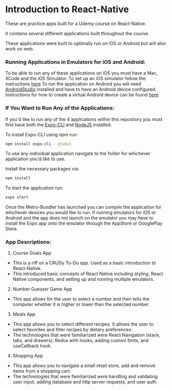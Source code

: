 # Introduction to React-Native

These are practice apps built for a Udemy course on React-Native.

It contains several different applications built throughout the course.

These applications were built to optimally run on iOS or Android but will also work on web.

### Running Applications in Emulators for iOS and Android:
To be able to run any of these applications on iOS you must have a Mac, XCode and the iOS Simulator.  To set up an iOS simulator follow the instructions [here](https://www.macinstruct.com/node/494)
To run the application on Android you will need [AndroidStudio](https://developer.android.com/studio) installed and have to have an Android device configured.  Instructions for how to create a virtual Android device can be found [here](https://developer.android.com/studio/run/managing-avds).

### If You Want to Run Any of the Applications:

If you'd like to run any of the 4 applications within this repository you must first have both the [Expo-CLI](https://expo.io/learn) and [NodeJS](https://nodejs.org/en/download/) installed.

To install Expo-CLI using npm run:

```bash
npm install expo-cli --global
```

To use any individual application navigate to the folder for whichever application you'd like to use.

Install the necessary packages via:

```bash
npm install
```

To start the application run:
```bash
expo start
```

Once the Metro-Bundler has launched you can compile the application for whichever devices you would like to run.  If running emulators for iOS or Android and the app does not launch on the emulator you may have to install the Expo app onto the emulator through the AppStore or GooglePlay Store.

### App Descriptions:

1. Course Goals App  

  - This is a riff on a CRUDy To-Do app. Used as a basic introduction to React-Native.
  - This introduced basic concepts of React Native including styling, React Native components, and setting up and running multiple emulators.

2. Number Guesser Game App  

  - This app allows for the user to select a number and then tells the computer whether it is higher or lower than the selected number.

3. Meals App  

  - This app allows you to select different recipes. It allows the user to select favorites and filter recipes by dietary preferences.
  - The technologies that were familiarized were React Navigation (stack, tabs, and drawers), Redux with hooks, adding custom fonts, and useCallback hook.

4. Shopping App  

  - This app allows you to navigate a small retail store, add and remove items from a shopping cart.
  - The technologies that were familiarized were handling and validating user input, adding database and http server requests, and user auth.
